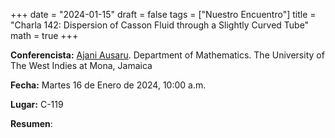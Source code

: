+++
date  = "2024-01-15"
draft = false
tags  = ["Nuestro Encuentro"]
title = "Charla 142: Dispersion of Casson Fluid through a Slightly Curved Tube"
math  = true
+++

**Conferencista:** [Ajani Ausaru](https://www.mona.uwi.edu/fst/researcher/mr-ajani-ausaru). Department of Mathematics. The University of The West Indies at Mona, Jamaica

**Fecha:** Martes 16 de Enero de 2024, 10:00 a.m.

**Lugar:** C-119

**Resumen**: 
